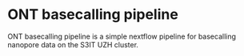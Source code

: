 # ONT basecalling pipeline
ONT basecalling pipeline is a simple nextflow pipeline for basecalling nanopore data on the S3IT UZH cluster.